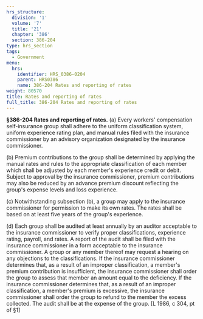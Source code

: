 ```yaml
---
hrs_structure:
  division: '1'
  volume: '7'
  title: '21'
  chapter: '386'
  section: 386-204
type: hrs_section
tags:
  - Government
menu:
  hrs:
    identifier: HRS_0386-0204
    parent: HRS0386
    name: 386-204 Rates and reporting of rates
weight: 80570
title: Rates and reporting of rates
full_title: 386-204 Rates and reporting of rates
---
```

**§386-204 Rates and reporting of rates.** (a) Every workers' compensation self-insurance group shall adhere to the uniform classification system, uniform experience rating plan, and manual rules filed with the insurance commissioner by an advisory organization designated by the insurance commissioner.

(b) Premium contributions to the group shall be determined by applying the manual rates and rules to the appropriate classification of each member which shall be adjusted by each member's experience credit or debit. Subject to approval by the insurance commissioner, premium contributions may also be reduced by an advance premium discount reflecting the group's expense levels and loss experience.

(c) Notwithstanding subsection (b), a group may apply to the insurance commissioner for permission to make its own rates. The rates shall be based on at least five years of the group's experience.

(d) Each group shall be audited at least annually by an auditor acceptable to the insurance commissioner to verify proper classifications, experience rating, payroll, and rates. A report of the audit shall be filed with the insurance commissioner in a form acceptable to the insurance commissioner. A group or any member thereof may request a hearing on any objections to the classifications. If the insurance commissioner determines that, as a result of an improper classification, a member's premium contribution is insufficient, the insurance commissioner shall order the group to assess that member an amount equal to the deficiency. If the insurance commissioner determines that, as a result of an improper classification, a member's premium is excessive, the insurance commissioner shall order the group to refund to the member the excess collected. The audit shall be at the expense of the group. [L 1986, c 304, pt of §1]